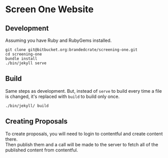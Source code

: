 # Screen One Website

## Development
Assuming you have Ruby and RubyGems installed.
```
git clone git@bitbucket.org:brandedcrate/screening-one.git
cd screening-one
bundle install
./bin/jekyll serve
```

## Build
Same steps as development. But, instead of `serve` to build every time a file is changed, it's replaced with `build` to build only once.
```
./bin/jekyll/ build
```

## Creating Proposals
To create proposals, you will need to login to contentful and create content there.  
Then publish them and a call will be made to the server to fetch all of the published content from contentful.

